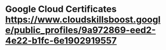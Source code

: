 # Google Cloud Certificates https://www.cloudskillsboost.google/public_profiles/9a972869-eed2-4e22-b1fc-6e1902919557
